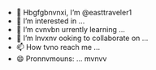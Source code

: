 - 👋 Hbgfgbnvnxi, I’m @easttraveler1
- 👀 I’m interested in ...
- 🌱 I’m cvnvbn urrently learning ...
- 💞️ I’m lnvxnv ooking to collaborate on ...
- 📫 How tvno reach me ...
- 😄 Pronnvmouns: ...
mvnvv
<!---mv
vcxvmvbmld,m
bmdmbdmkbz
ffmbfdmmb
bxvbd blxvbxb[dbxbpM

easttraveler1/easttraveler1 is a ✨ special ✨ repository because its `README.md` (this file) appears on your GitHub profile.
You can click the Preview link to take a look at your changes.
--->
